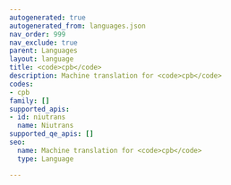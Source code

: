 ```yaml
---
autogenerated: true
autogenerated_from: languages.json
nav_order: 999
nav_exclude: true
parent: Languages
layout: language
title: <code>cpb</code>
description: Machine translation for <code>cpb</code>
codes:
- cpb
family: []
supported_apis:
- id: niutrans
  name: Niutrans
supported_qe_apis: []
seo:
  name: Machine translation for <code>cpb</code>
  type: Language

---
```


